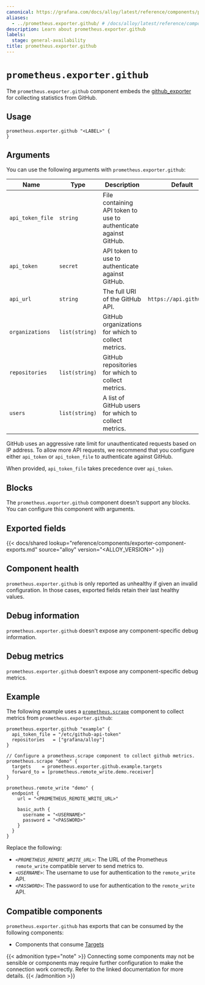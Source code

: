 ```yaml
---
canonical: https://grafana.com/docs/alloy/latest/reference/components/prometheus/prometheus.exporter.github/
aliases:
  - ../prometheus.exporter.github/ # /docs/alloy/latest/reference/components/prometheus.exporter.github/
description: Learn about prometheus.exporter.github
labels:
  stage: general-availability
title: prometheus.exporter.github
---
```


# `prometheus.exporter.github`

The `prometheus.exporter.github` component embeds the [github_exporter](https://github.com/githubexporter/github-exporter) for collecting statistics from GitHub.

## Usage

```alloy
prometheus.exporter.github "<LABEL>" {
}
```

## Arguments

You can use the following arguments with `prometheus.exporter.github`:

| Name             | Type           | Description                                                      | Default                  | Required |
| ---------------- | -------------- | ---------------------------------------------------------------- | ------------------------ | -------- |
| `api_token_file` | `string`       | File containing API token to use to authenticate against GitHub. |                          | no       |
| `api_token`      | `secret`       | API token to use to authenticate against GitHub.                 |                          | no       |
| `api_url`        | `string`       | The full URI of the GitHub API.                                  | `https://api.github.com` | no       |
| `organizations`  | `list(string)` | GitHub organizations for which to collect metrics.               |                          | no       |
| `repositories`   | `list(string)` | GitHub repositories for which to collect metrics.                |                          | no       |
| `users`          | `list(string)` | A list of GitHub users for which to collect metrics.             |                          | no       |

GitHub uses an aggressive rate limit for unauthenticated requests based on IP address.
To allow more API requests, we recommend that you configure either `api_token` or `api_token_file` to authenticate against GitHub.

When provided, `api_token_file` takes precedence over `api_token`.

## Blocks

The `prometheus.exporter.github` component doesn't support any blocks. You can configure this component with arguments.

## Exported fields

{{< docs/shared lookup="reference/components/exporter-component-exports.md" source="alloy" version="<ALLOY_VERSION>" >}}

## Component health

`prometheus.exporter.github` is only reported as unhealthy if given an invalid configuration.
In those cases, exported fields retain their last healthy values.

## Debug information

`prometheus.exporter.github` doesn't expose any component-specific debug information.

## Debug metrics

`prometheus.exporter.github` doesn't expose any component-specific debug metrics.

## Example

The following example uses a [`prometheus.scrape`][scrape] component to collect metrics from `prometheus.exporter.github`:

```alloy
prometheus.exporter.github "example" {
  api_token_file = "/etc/github-api-token"
  repositories   = ["grafana/alloy"]
}

// Configure a prometheus.scrape component to collect github metrics.
prometheus.scrape "demo" {
  targets    = prometheus.exporter.github.example.targets
  forward_to = [prometheus.remote_write.demo.receiver]
}

prometheus.remote_write "demo" {
  endpoint {
    url = "<PROMETHEUS_REMOTE_WRITE_URL>"

    basic_auth {
      username = "<USERNAME>"
      password = "<PASSWORD>"
    }
  }
}
```

Replace the following:

- _`<PROMETHEUS_REMOTE_WRITE_URL>`_: The URL of the Prometheus `remote_write` compatible server to send metrics to.
- _`<USERNAME>`_: The username to use for authentication to the `remote_write` API.
- _`<PASSWORD>`_: The password to use for authentication to the `remote_write` API.

[scrape]: ../prometheus.scrape/

<!-- START GENERATED COMPATIBLE COMPONENTS -->

## Compatible components

`prometheus.exporter.github` has exports that can be consumed by the following components:

- Components that consume [Targets](../../../compatibility/#targets-consumers)

{{< admonition type="note" >}}
Connecting some components may not be sensible or components may require further configuration to make the connection work correctly.
Refer to the linked documentation for more details.
{{< /admonition >}}

<!-- END GENERATED COMPATIBLE COMPONENTS -->
